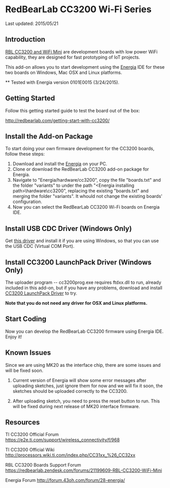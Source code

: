 # RedBearLab CC3200 Wi-Fi Series

Last updated: 2015/05/21

## Introduction

[RBL CC3200 and WiFi Mini](http://redbearlab.com/) are development boards with low power WiFi capability, they are designed for fast prototyping of IoT projects.

This add-on allows you to start development using the [Energia](http://energia.nu/download/) IDE for these two boards on Windows, Mac OSX and Linux platforms.

** Tested with Energia version 0101E0015 (3/24/2015).

## Getting Started

Follow this getting started guide to test the board out of the box:

  http://redbearlab.com/getting-start-with-cc3200/

## Install the Add-on Package

To start doing your own firmware development for the CC3200 boards, follow these steps:

1. Download and install the [Energia](http://energia.nu/download/) on your PC.
2. Clone or download the RedBearLab CC3200 add-on package for Energia.
3. Navigate to "Energia/hardware/cc3200", copy the file "boards.txt" and the folder "variants" to under the path "\<Energia installing path\>\hardware\cc3200", replacing the existing "boards.txt" and merging the folder "variants". It whould not change the existing boards' configuration.
4. Now you can select the RedBearLab CC3200 Wi-Fi boards on Energia IDE.

## Install USB CDC Driver (Windows Only)

Get [this driver](https://mbed.org/media/downloads/drivers/mbedWinSerial_16466.exe) and install it if you are using Windows, so that you can use the USB CDC (Virtual COM Port).  

## Install CC3200 LaunchPack Driver (Windows Only)

The uploader program -- cc3200prog.exe requires ftdxx.dll to run, already included in this add-on, but if you have any problems, download and install [CC3200 LaunchPack Driver](http://energia.nu/guide/guide_windows/) to try.

**Note that you do not need any driver for OSX and Linux platforms.**

## Start Coding

Now you can develop the RedBearLab CC3200 firmware using Energia IDE. Enjoy it!

## Known Issues

Since we are using MK20 as the interface chip, there are some issues and will be fixed soon.

1. Current version of Energia will show some error messages after uploading sketches, just ignore them for now and we will fix it soon, the sketches should be uploaded correctly to the CC3200.

2. After uploading sketch, you need to press the reset button to run. This will be fixed during next release of MK20 interface firmware.

## Resources

TI CC3200 Official Forum
https://e2e.ti.com/support/wireless_connectivity/f/968

TI CC3200 Official Wiki
http://processors.wiki.ti.com/index.php/CC31xx_%26_CC32xx

RBL CC3200 Boards Support Forum
https://redbearlab.zendesk.com/forums/21199609-RBL-CC3200-WiFi-Mini

Energia Forum
http://forum.43oh.com/forum/28-energia/

